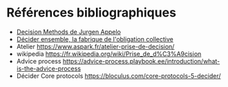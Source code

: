 # Références bibliographiques

- [Decision Methods de Jurgen Appelo](https://unfix.work/decision-methods)
- [Décider ensemble, la fabrique de l'obligation collective](https://www.philomag.com/articles/philippe-urfalino-pour-prendre-une-decision-collective-dautres-modeles-que-le-vote-sont)
- Atelier https://www.aspark.fr/atelier-prise-de-decision/
- wikipedia https://fr.wikipedia.org/wiki/Prise_de_d%C3%A9cision
- Advice process https://advice-process.playbook.ee/introduction/what-is-the-advice-process
- Décider Core protocols https://bloculus.com/core-protocols-5-decider/
